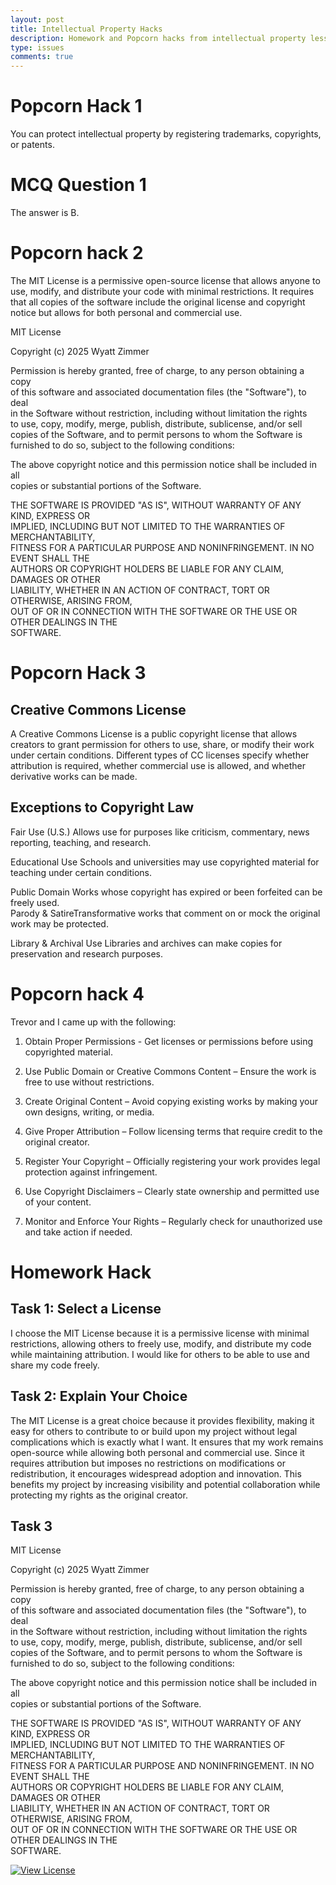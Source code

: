 ```yaml
---
layout: post  
title: Intellectual Property Hacks
description: Homework and Popcorn hacks from intellectual property lesson
type: issues  
comments: true  
---
```


# Popcorn Hack 1

You can protect intellectual property by registering trademarks, copyrights, or patents. 

# MCQ Question 1 

The answer is B.

# Popcorn hack 2

The MIT License is a permissive open-source license that allows anyone to use, modify, and distribute your code with minimal restrictions. It requires that all copies of the software include the original license and copyright notice but allows for both personal and commercial use.

MIT License  

Copyright (c) 2025 Wyatt Zimmer

Permission is hereby granted, free of charge, to any person obtaining a copy  
of this software and associated documentation files (the "Software"), to deal  
in the Software without restriction, including without limitation the rights  
to use, copy, modify, merge, publish, distribute, sublicense, and/or sell  
copies of the Software, and to permit persons to whom the Software is  
furnished to do so, subject to the following conditions:  

The above copyright notice and this permission notice shall be included in all  
copies or substantial portions of the Software.  

THE SOFTWARE IS PROVIDED "AS IS", WITHOUT WARRANTY OF ANY KIND, EXPRESS OR  
IMPLIED, INCLUDING BUT NOT LIMITED TO THE WARRANTIES OF MERCHANTABILITY,  
FITNESS FOR A PARTICULAR PURPOSE AND NONINFRINGEMENT. IN NO EVENT SHALL THE  
AUTHORS OR COPYRIGHT HOLDERS BE LIABLE FOR ANY CLAIM, DAMAGES OR OTHER  
LIABILITY, WHETHER IN AN ACTION OF CONTRACT, TORT OR OTHERWISE, ARISING FROM,  
OUT OF OR IN CONNECTION WITH THE SOFTWARE OR THE USE OR OTHER DEALINGS IN THE  
SOFTWARE.  

# Popcorn Hack 3

## Creative Commons License  

A Creative Commons License is a public copyright license that allows creators to grant permission for others to use, share, or modify their work under certain conditions. Different types of CC licenses specify whether attribution is required, whether commercial use is allowed, and whether derivative works can be made.  

## Exceptions to Copyright Law 
 
Fair Use (U.S.) Allows use for purposes like criticism, commentary, news reporting, teaching, and research.  

Educational Use Schools and universities may use copyrighted material for teaching under certain conditions. 

Public Domain Works whose copyright has expired or been forfeited can be freely used.  
Parody & SatireTransformative works that comment on or mock the original work may be protected.  

Library & Archival Use Libraries and archives can make copies for preservation and research purposes.

# Popcorn hack 4

Trevor and I came up with the following:  

1. Obtain Proper Permissions - Get licenses or permissions before using copyrighted material.  

2. Use Public Domain or Creative Commons Content – Ensure the work is free to use without restrictions.  

3. Create Original Content – Avoid copying existing works by making your own designs, writing, or media.  

4. Give Proper Attribution – Follow licensing terms that require credit to the original creator. 

5. Register Your Copyright – Officially registering your work provides legal protection against infringement.  

6. Use Copyright Disclaimers – Clearly state ownership and permitted use of your content.  

7. Monitor and Enforce Your Rights – Regularly check for unauthorized use and take action if needed.

# Homework Hack

## Task 1: Select a License  

I choose the MIT License because it is a permissive license with minimal restrictions, allowing others to freely use, modify, and distribute my code while maintaining attribution. I would like for others to be able to use and share my code freely.

## Task 2: Explain Your Choice 

The MIT License is a great choice because it provides flexibility, making it easy for others to contribute to or build upon my project without legal complications which is exactly what I want. It ensures that my work remains open-source while allowing both personal and commercial use. Since it requires attribution but imposes no restrictions on modifications or redistribution, it encourages widespread adoption and innovation. This benefits my project by increasing visibility and potential collaboration while protecting my rights as the original creator.

## Task 3

MIT License  

Copyright (c) 2025 Wyatt Zimmer  

Permission is hereby granted, free of charge, to any person obtaining a copy  
of this software and associated documentation files (the "Software"), to deal  
in the Software without restriction, including without limitation the rights  
to use, copy, modify, merge, publish, distribute, sublicense, and/or sell  
copies of the Software, and to permit persons to whom the Software is  
furnished to do so, subject to the following conditions:  

The above copyright notice and this permission notice shall be included in all  
copies or substantial portions of the Software.  

THE SOFTWARE IS PROVIDED "AS IS", WITHOUT WARRANTY OF ANY KIND, EXPRESS OR  
IMPLIED, INCLUDING BUT NOT LIMITED TO THE WARRANTIES OF MERCHANTABILITY,  
FITNESS FOR A PARTICULAR PURPOSE AND NONINFRINGEMENT. IN NO EVENT SHALL THE  
AUTHORS OR COPYRIGHT HOLDERS BE LIABLE FOR ANY CLAIM, DAMAGES OR OTHER  
LIABILITY, WHETHER IN AN ACTION OF CONTRACT, TORT OR OTHERWISE, ARISING FROM,  
OUT OF OR IN CONNECTION WITH THE SOFTWARE OR THE USE OR OTHER DEALINGS IN THE  
SOFTWARE.  

[![View License](https://img.shields.io/badge/View-License-blue)](#mit-license)



